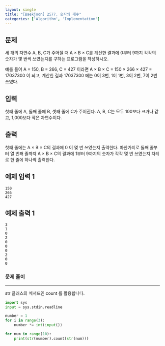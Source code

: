 ```yaml
---
layout: single
title: "[Baekjoon] 2577. 숫자의 개수"
categories: ['Algorithm', 'Implementation']
---
```




## 문제

세 개의 자연수 A, B, C가 주어질 때 A × B × C를 계산한 결과에 0부터 9까지 각각의 숫자가 몇 번씩 쓰였는지를 구하는 프로그램을 작성하시오.

예를 들어 A = 150, B = 266, C = 427 이라면 A × B × C = 150 × 266 × 427 = 17037300 이 되고, 계산한 결과 17037300 에는 0이 3번, 1이 1번, 3이 2번, 7이 2번 쓰였다.

## 입력

첫째 줄에 A, 둘째 줄에 B, 셋째 줄에 C가 주어진다. A, B, C는 모두 100보다 크거나 같고, 1,000보다 작은 자연수이다.

## 출력

첫째 줄에는 A × B × C의 결과에 0 이 몇 번 쓰였는지 출력한다. 마찬가지로 둘째 줄부터 열 번째 줄까지 A × B × C의 결과에 1부터 9까지의 숫자가 각각 몇 번 쓰였는지 차례로 한 줄에 하나씩 출력한다.

## 예제 입력 1 

```
150
266
427
```

## 예제 출력 1 

```
3
1
0
2
0
0
0
2
0
0
```

### 문제 풀이

---

 str 클래스의 메서드인 count 를 활용합니다. 

```python
import sys
input = sys.stdin.readline

number = 1
for i in range(3):
    number *= int(input())

for num in range(10):
    print(str(number).count(str(num)))
```

<br>

